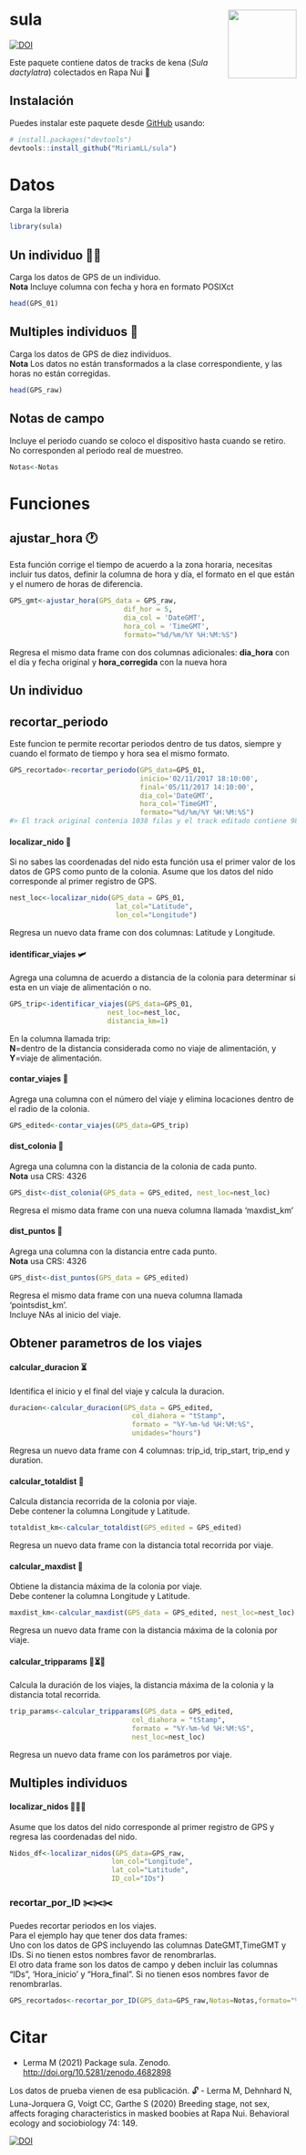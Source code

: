 
<!-- README.md is generated from README.Rmd. Please edit that file -->

# sula <img src="man/figures/logo.png" align="right" width = "120px"/>

[![DOI](https://zenodo.org/badge/354821022.svg)](https://zenodo.org/badge/latestdoi/354821022)

Este paquete contiene datos de tracks de kena (*Sula dactylatra*)
colectados en Rapa Nui 🗿

## Instalación

Puedes instalar este paquete desde [GitHub](https://github.com/) usando:

``` r
# install.packages("devtools")
devtools::install_github("MiriamLL/sula")
```

# Datos

Carga la libreria

``` r
library(sula)
```

## Un individuo 💃🏽

Carga los datos de GPS de un individuo.  
**Nota** Incluye columna con fecha y hora en formato POSIXct

``` r
head(GPS_01)
```

## Multiples individuos 👯‍

Carga los datos de GPS de diez individuos.  
**Nota** Los datos no están transformados a la clase correspondiente, y
las horas no están corregidas.

``` r
head(GPS_raw)
```

## Notas de campo

Incluye el periodo cuando se coloco el dispositivo hasta cuando se
retiro. No corresponden al periodo real de muestreo.

``` r
Notas<-Notas
```

# Funciones

## ajustar\_hora 🕐

Esta función corrige el tiempo de acuerdo a la zona horaria, necesitas
incluir tus datos, definir la columna de hora y día, el formato en el
que están y el numero de horas de diferencia.

``` r
GPS_gmt<-ajustar_hora(GPS_data = GPS_raw,
                            dif_hor = 5,
                            dia_col = 'DateGMT',
                            hora_col = 'TimeGMT',
                            formato="%d/%m/%Y %H:%M:%S")
```

Regresa el mismo data frame con dos columnas adicionales: **dia\_hora**
con el día y fecha original y **hora\_corregida** con la nueva hora

## Un individuo

## recortar\_periodo

Este funcion te permite recortar periodos dentro de tus datos, siempre y
cuando el formato de tiempo y hora sea el mismo formato.

``` r
GPS_recortado<-recortar_periodo(GPS_data=GPS_01,
                                inicio='02/11/2017 18:10:00',
                                final='05/11/2017 14:10:00',
                                dia_col='DateGMT',
                                hora_col='TimeGMT',
                                formato="%d/%m/%Y %H:%M:%S")
#> El track original contenia 1038 filas y el track editado contiene 986 filas
```

#### localizar\_nido 🐣

Si no sabes las coordenadas del nido esta función usa el primer valor de
los datos de GPS como punto de la colonia. Asume que los datos del nido
corresponde al primer registro de GPS.

``` r
nest_loc<-localizar_nido(GPS_data = GPS_01,
                          lat_col="Latitude",
                          lon_col="Longitude")
```

Regresa un nuevo data frame con dos columnas: Latitude y Longitude.

#### identificar\_viajes 🛩️

Agrega una columna de acuerdo a distancia de la colonia para determinar
si esta en un viaje de alimentación o no.

``` r
GPS_trip<-identificar_viajes(GPS_data=GPS_01,
                        nest_loc=nest_loc,
                        distancia_km=1)
```

En la columna llamada trip:  
**N**=dentro de la distancia considerada como no viaje de alimentación,
y  
**Y**=viaje de alimentación.

#### contar\_viajes 🧮

Agrega una columna con el número del viaje y elimina locaciones dentro
de el radio de la colonia.

``` r
GPS_edited<-contar_viajes(GPS_data=GPS_trip)
```

#### dist\_colonia 📏

Agrega una columna con la distancia de la colonia de cada punto.  
**Nota** usa CRS: 4326

``` r
GPS_dist<-dist_colonia(GPS_data = GPS_edited, nest_loc=nest_loc)
```

Regresa el mismo data frame con una nueva columna llamada ‘maxdist\_km’

#### dist\_puntos 📐

Agrega una columna con la distancia entre cada punto.  
**Nota** usa CRS: 4326

``` r
GPS_dist<-dist_puntos(GPS_data = GPS_edited)
```

Regresa el mismo data frame con una nueva columna llamada
‘pointsdist\_km’.  
Incluye NAs al inicio del viaje.

## Obtener parametros de los viajes

#### calcular\_duracion ⏳

Identifica el inicio y el final del viaje y calcula la duracion.

``` r
duracion<-calcular_duracion(GPS_data = GPS_edited,
                              col_diahora = "tStamp",
                              formato = "%Y-%m-%d %H:%M:%S",
                              unidades="hours")
```

Regresa un nuevo data frame con 4 columnas: trip\_id, trip\_start,
trip\_end y duration.

#### calcular\_totaldist 📐

Calcula distancia recorrida de la colonia por viaje.  
Debe contener la columna Longitude y Latitude.

``` r
totaldist_km<-calcular_totaldist(GPS_edited = GPS_edited)
```

Regresa un nuevo data frame con la distancia total recorrida por viaje.

#### calcular\_maxdist 📏

Obtiene la distancia máxima de la colonia por viaje.  
Debe contener la columna Longitude y Latitude.

``` r
maxdist_km<-calcular_maxdist(GPS_data = GPS_edited, nest_loc=nest_loc)
```

Regresa un nuevo data frame con la distancia máxima de la colonia por
viaje.

#### calcular\_tripparams 📐⏳📏

Calcula la duración de los viajes, la distancia máxima de la colonia y
la distancia total recorrida.

``` r
trip_params<-calcular_tripparams(GPS_data = GPS_edited,
                              col_diahora = "tStamp",
                              formato = "%Y-%m-%d %H:%M:%S",
                              nest_loc=nest_loc)
```

Regresa un nuevo data frame con los parámetros por viaje.

## Multiples individuos

#### localizar\_nidos 🐣🐣🐣

Asume que los datos del nido corresponde al primer registro de GPS y
regresa las coordenadas del nido.

``` r
Nidos_df<-localizar_nidos(GPS_data=GPS_raw,
                         lon_col="Longitude",
                         lat_col="Latitude",
                         ID_col="IDs")
```

### recortar\_por\_ID ✂️✂️✂️

Puedes recortar periodos en los viajes.  
Para el ejemplo hay que tener dos data frames:  
Uno con los datos de GPS incluyendo las columnas DateGMT,TimeGMT y IDs.
Si no tienen estos nombres favor de renombrarlas.  
El otro data frame son los datos de campo y deben incluir las columnas
“IDs”, ‘Hora\_inicio’ y “Hora\_final”. Si no tienen esos nombres favor
de renombrarlas.

``` r
GPS_recortados<-recortar_por_ID(GPS_data=GPS_raw,Notas=Notas,formato="%d/%m/%Y %H:%M:%S")
```

# Citar

-   Lerma M (2021) Package sula. Zenodo.
    <http://doi.org/10.5281/zenodo.4682898>

Los datos de prueba vienen de esa publicación. 🔓 - Lerma M, Dehnhard N,
Luna-Jorquera G, Voigt CC, Garthe S (2020) Breeding stage, not sex,
affects foraging characteristics in masked boobies at Rapa Nui.
Behavioral ecology and sociobiology 74: 149.

[![DOI](https://zenodo.org/badge/354821022.svg)](https://zenodo.org/badge/latestdoi/354821022)
